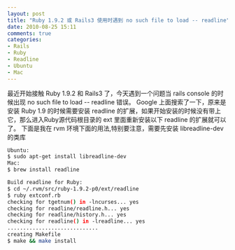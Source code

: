 ```yaml
---
layout: post
title: "Ruby 1.9.2 或 Rails3 使用时遇到 no such file to load -- readline"
date: 2010-08-25 15:11
comments: true
categories: 
- Rails
- Ruby
- Readline
- Ubuntu
- Mac
---
```

最近开始接触 Ruby 1.9.2 和 Rails3 了，今天遇到一个问题当 rails console 的时候出现&nbsp;no such file to load -- readline 错误。
Google 上面搜索了一下，原来是安装 Ruby 1.9 的时候需要安装 readline 的扩展，如果开始安装的时候没有带上它，那么进入Ruby源代码根目录的 ext 里面重新安装以下 readline 的扩展就可以了。
下面是我在 rvm 环境下面的用法,特别要注意，需要先安装 libreadline-dev 的类库

```bash
Ubuntu:
$ sudo apt-get install libreadline-dev
Mac:
$ brew install readline

Build readline for Ruby:
$ cd ~/.rvm/src/ruby-1.9.2-p0/ext/readline
$ ruby extconf.rb 
checking for tgetnum() in -lncurses... yes
checking for readline/readline.h... yes
checking for readline/history.h... yes
checking for readline() in -lreadline... yes
.............................
creating Makefile
$ make && make install
```
